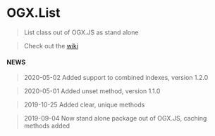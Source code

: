 # OGX.List

> List class out of OGX.JS as stand alone

> Check out the [wiki](https://github.com/globules-io/OGX.List/wiki)

#### NEWS
> 2020-05-02
Added support to combined indexes, version 1.2.0

> 2020-05-01
Added unset method, version 1.1.0

> 2019-10-25
Added clear, unique methods

> 2019-09-04
Now stand alone package out of OGX.JS, caching methods added
